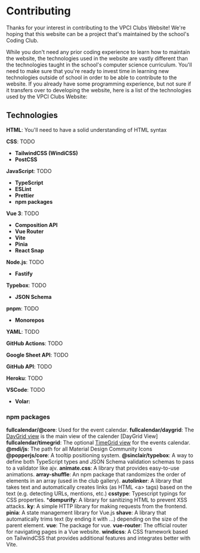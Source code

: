 # Contributing

Thanks for your interest in contributing to the VPCI Clubs Website! We're hoping that this website can be a project that's maintained by the school's Coding Club.

While you don't need any prior coding experience to learn how to maintain the website, the technologies used in the website are vastly different than the technologies taught in the school's computer science curriculum. You'll need to make sure that you're ready to invest time in learning new technologies outside of school in order to be able to contribute to the website. If you already have some programming experience, but not sure if it transfers over to developing the website, here is a list of the technologies used by the VPCI Clubs Website:

## Technologies

**HTML**: You'll need to have a solid understanding of HTML syntax

**CSS**: TODO

- **TailwindCSS (WindiCSS)**
- **PostCSS**

**JavaScript**: TODO

- **TypeScript**
- **ESLint**
- **Prettier**
- **npm packages**

**Vue 3**: TODO

- **Composition API**
- **Vue Router**
- **Vite**
- **Pinia**
- **React Snap**

**Node.js**: TODO

- **Fastify**

**Typebox**: TODO

- **JSON Schema**

**pnpm**: TODO

- **Monorepos**

**YAML**: TODO

**GitHub Actions**: TODO

**Google Sheet API**: TODO

**GitHub API**: TODO

**Heroku**: TODO

**VSCode**: TODO

- **Volar:**

### npm packages

**fullcalendar/@core**: Used for the event calendar.
**fullcalendar/daygrid**: The [DayGrid view]() is the main view of the calender [DayGrid View]
**fullcalendar/timegrid**: The optional [TimeGrid view](https://fullcalendar.io/docs/timegrid-view) for the events calendar.
**@mdi/js**: The path for all Material Design Community Icons
**@popperjs/core**: A tooltip positioning system.
**@sinclair/typebox**: A way to define both TypeScript types and JSON Schema validation schemas to pass to a validator like ajv.
**animate.css**: A library that provides easy-to-use animations.
**array-shuffle**: An npm package that randomizes the order of elements in an array (used in the club gallery).
**autolinker**: A library that takes text and automatically creates links (as HTML &lt;a&gt; tags) based on the text (e.g. detecting URLs, mentions, etc.)
**csstype**: Typescript typings for CSS properties.
***dompurify**: A library for sanitizing HTML to prevent XSS attacks.
**ky**: A simple HTTP library for making requests from the frontend.
**pinia**: A state management library for Vue.js
**shave**: A library that automatically trims text (by ending it with ...) depending on the size of the parent element.
**vue**: The package for vue.
**vue-router**: The official router for navigating pages in a Vue website.
**windicss**: A CSS framework based on TailwindCSS that provides additional features and integrates better with Vite.
